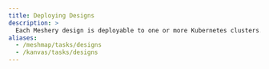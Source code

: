 ```yaml
---
title: Deploying Designs
description: >
  Each Meshery design is deployable to one or more Kubernetes clusters.
aliases:
  - /meshmap/tasks/designs
  - /kanvas/tasks/designs
---
```


